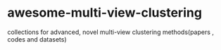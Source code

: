 # awesome-multi-view-clustering
collections for advanced, novel multi-view clustering methods(papers , codes and datasets)
